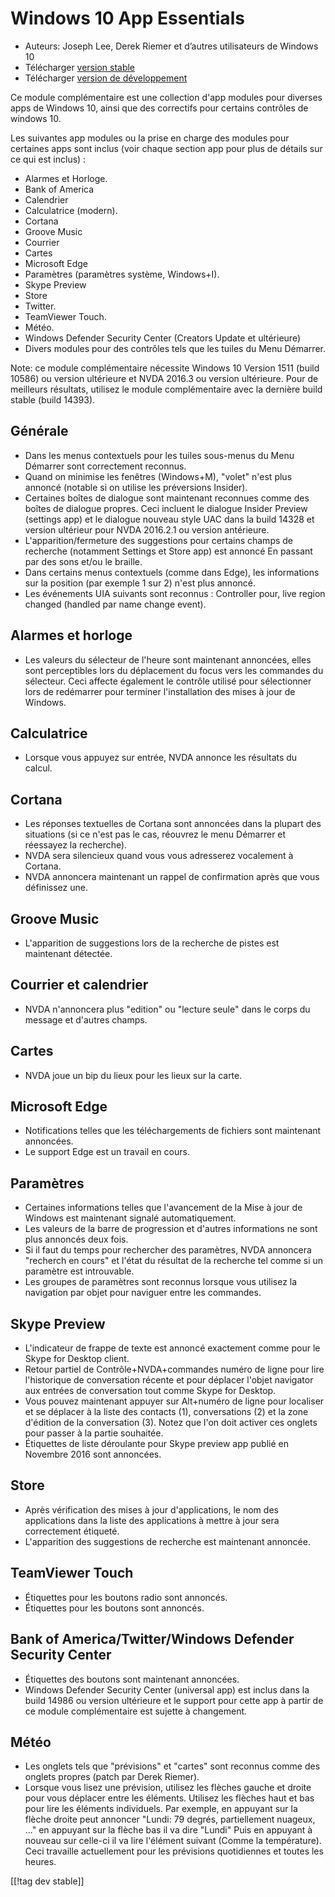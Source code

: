 # Windows 10 App Essentials #

* Auteurs: Joseph Lee, Derek Riemer et d’autres utilisateurs de Windows 10
* Télécharger [version stable][1]
* Télécharger [version de développement][2]

Ce module complémentaire est une collection d'app modules pour diverses apps
de Windows 10, ainsi que des correctifs pour certains contrôles de windows
10.

Les suivantes app modules ou la prise en charge des modules pour certaines
apps sont inclus (voir chaque section app pour plus de détails sur ce qui
est inclus) :

* Alarmes et Horloge.
* Bank of America
* Calendrier
* Calculatrice (modern).
* Cortana
* Groove Music
* Courrier
* Cartes
* Microsoft Edge
* Paramètres (paramètres système, Windows+I).
* Skype Preview
* Store
* Twitter.
* TeamViewer Touch.
* Météo.
* Windows Defender Security Center (Creators Update et ultérieure)
* Divers modules pour des contrôles tels que les tuiles du Menu Démarrer.

Note: ce module complémentaire nécessite Windows 10 Version 1511 (build
10586) ou version ultérieure et NVDA 2016.3 ou version ultérieure. Pour de
meilleurs résultats, utilisez le module complémentaire avec la dernière
build stable (build 14393).

## Générale

* Dans les menus contextuels pour les tuiles sous-menus du Menu Démarrer
  sont correctement reconnus.
* Quand on minimise les fenêtres (Windows+M), "volet" n'est plus annoncé
  (notable si on utilise les préversions Insider).
* Certaines boîtes de dialogue sont maintenant reconnues comme des boîtes de
  dialogue propres. Ceci incluent le dialogue Insider Preview (settings app)
  et le dialogue nouveau style UAC dans la build 14328 et version ultérieur
  pour NVDA 2016.2.1 ou version antérieure.
* L'apparition/fermeture des suggestions pour certains champs de recherche
  (notamment Settings et Store app) est annoncé En passant par des sons
  et/ou le braille.
* Dans certains menus contextuels (comme dans Edge), les informations sur la
  position (par exemple 1 sur 2) n'est plus annoncé.
* Les événements UIA suivants sont reconnus : Controller pour, live region
  changed (handled par name change event).

## Alarmes et horloge

* Les valeurs du sélecteur de l'heure sont maintenant annoncées, elles sont
  perceptibles lors du déplacement du focus vers les commandes du
  sélecteur. Ceci affecte également le contrôle utilisé pour sélectionner
  lors de redémarrer pour terminer l'installation des mises à jour de
  Windows.

## Calculatrice

* Lorsque vous appuyez sur entrée, NVDA annonce les résultats du calcul.

## Cortana

* Les réponses textuelles de Cortana sont annoncées dans la plupart des
  situations (si ce n'est pas le cas, réouvrez le menu Démarrer et réessayez
  la recherche).
* NVDA sera silencieux quand vous vous adresserez vocalement à Cortana.
* NVDA annoncera maintenant un rappel de confirmation après que vous
  définissez une.

## Groove Music

* L'apparition de suggestions lors de la recherche de pistes est maintenant
  détectée.

## Courrier et calendrier

* NVDA n'annoncera plus "edition" ou "lecture seule" dans le corps du
  message et d'autres  champs.

## Cartes

* NVDA joue un bip du lieux pour les lieux sur la carte.

## Microsoft Edge

* Notifications telles que les téléchargements de fichiers sont maintenant
  annoncées.
* Le support Edge est un travail en cours.

## Paramètres

* Certaines informations telles que l'avancement de la Mise à jour de
  Windows est maintenant signalé automatiquement.
* Les valeurs de la barre de progression et d'autres informations ne sont
  plus annoncés deux fois.
* Si il faut du temps pour rechercher des paramètres, NVDA annoncera
  "recherch en cours" et l'état du résultat de la recherche tel comme si un
  paramètre est introuvable.
* Les groupes de paramètres sont reconnus lorsque vous utilisez la
  navigation par objet pour naviguer entre les commandes.

## Skype Preview

* L'indicateur de frappe de texte est annoncé exactement comme pour le Skype
  for Desktop client.
* Retour partiel de Contrôle+NVDA+commandes numéro de ligne pour lire
  l'historique de conversation récente et pour déplacer l'objet navigator
  aux entrées de conversation tout comme Skype for Desktop.
* Vous pouvez maintenant appuyer sur Alt+numéro de ligne pour localiser et
  se déplacer à la liste des contacts (1), conversations (2) et la zone
  d'édition de la conversation (3). Notez que l'on doit activer ces onglets
  pour passer à la partie souhaitée.
* Étiquettes de liste déroulante pour Skype preview app publié en Novembre
  2016 sont annoncées.

## Store

* Après vérification des mises à jour d'applications, le nom des
  applications dans la liste des applications à mettre à jour sera
  correctement étiqueté.
* L'apparition des suggestions de recherche est maintenant annoncée.

## TeamViewer Touch

* Étiquettes pour les boutons radio sont annoncés.
* Étiquettes pour les boutons sont annoncés.

## Bank of America/Twitter/Windows Defender Security Center

* Étiquettes des boutons sont maintenant annoncées.
* Windows Defender Security Center (universal app) est inclus dans la build
  14986 ou version ultérieure et le support pour cette app à partir de ce
  module complémentaire est sujette à changement.

## Météo

* Les onglets tels que "prévisions" et "cartes" sont reconnus comme des
  onglets propres (patch par Derek Riemer).
* Lorsque vous lisez une prévision, utilisez les flèches gauche et droite
  pour vous déplacer entre les éléments. Utilisez les flèches haut et bas
  pour lire les éléments individuels. Par exemple, en appuyant sur la flèche
  droite peut annoncer "Lundi: 79 degrés, partiellement nuageux, ..." en
  appuyant sur la flèche bas il va dire "Lundi" Puis en appuyant à nouveau
  sur celle-ci il va lire l'élément suivant (Comme la température). Ceci
  travaille actuellement pour les prévisions quotidiennes et toutes les
  heures.

[[!tag dev stable]]

[1]: http://addons.nvda-project.org/files/get.php?file=w10

[2]: http://addons.nvda-project.org/files/get.php?file=w10-dev
